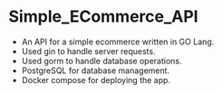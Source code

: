 # Simple_ECommerce_API
- An API for a simple ecommerce written in GO Lang. 
- Used gin to handle server requests.
- Used gorm to handle database operations.
- PostgreSQL for database management.
- Docker compose for deploying the app.
